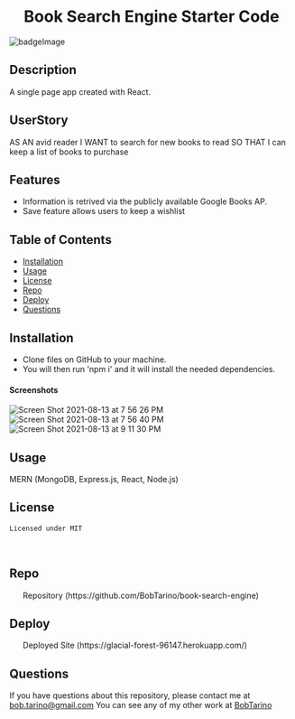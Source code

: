 
<h1 align="center">Book Search Engine Starter Code</h1>

![badgeImage](https://img.shields.io/badge/license-MIT-blue)

## Description
A single page app created with React.
## UserStory
AS AN avid reader
I WANT to search for new books to read
SO THAT I can keep a list of books to purchase

## Features
- Information is retrived via the publicly available Google Books AP.
- Save feature allows users to keep a wishlist


## Table of Contents
- [Installation](#install)
- [Usage](#usage)
- [License](#license)
- [Repo](#repo)
- [Deploy](#deploy)
- [Questions](#questions)
## Installation
* Clone files on GitHub to your machine. 
* You will then run 'npm i' and it will install the needed dependencies.

#### Screenshots
![Screen Shot 2021-08-13 at 7 56 26 PM](https://user-images.githubusercontent.com/79377937/129431866-493919c8-52d5-4dbb-bc3c-73d72b567868.png)
![Screen Shot 2021-08-13 at 7 56 40 PM](https://user-images.githubusercontent.com/79377937/129431868-d8dbb3c3-6df8-4a4e-b0e3-af0349846285.png)
![Screen Shot 2021-08-13 at 9 11 30 PM](https://user-images.githubusercontent.com/79377937/129431869-cbe9dbdc-0cce-47db-81b0-f9b167fb5080.png)




## Usage
MERN (MongoDB, Express.js, React, Node.js)


## License
    Licensed under MIT
<br />

## Repo
<ul>Repository (https://github.com/BobTarino/book-search-engine)</ul>

## Deploy
<ul>Deployed Site (https://glacial-forest-96147.herokuapp.com/)</ul>

## Questions

If you have questions about this repository, please contact me at bob.tarino@gmail.com
You can see any of my other work at [BobTarino](https://github.com/BobTarino/)<br />
